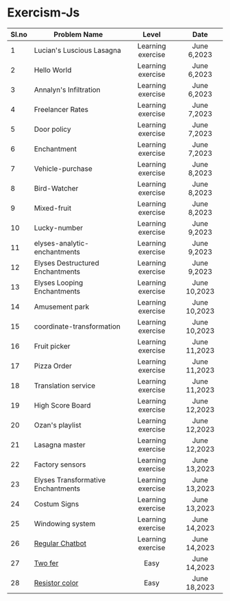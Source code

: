 ﻿# Exercism-Js


Sl.no| Problem Name                        | Level                 |  Date            |
 --- | ----------------------------------- | :----------------:    |  :-----------:   |
  1  | Lucian's Luscious Lasagna           | Learning exercise     |   June 6,2023    |
  2  | Hello World                         | Learning exercise     |   June 6,2023    |
  3  | Annalyn's Infiltration              | Learning exercise     |   June 6,2023    |
  4  | Freelancer Rates                    | Learning exercise     |   June 7,2023    |
  5  | Door policy                         | Learning exercise     |   June 7,2023    |
  6  | Enchantment                         | Learning exercise     |   June 7,2023    |
  7  | Vehicle-purchase                    | Learning exercise     |   June 8,2023    |
  8  | Bird-Watcher                        | Learning exercise     |   June 8,2023    |
  9  | Mixed-fruit                         | Learning exercise     |   June 8,2023    |
 10  | Lucky-number                        | Learning exercise     |   June 9,2023    |
 11  | elyses-analytic-enchantments        | Learning exercise     |   June 9,2023    |
 12  | Elyses Destructured Enchantments    | Learning exercise     |   June 9,2023    |
 13  | Elyses Looping      Enchantments    | Learning exercise     |   June 10,2023   |
 14  | Amusement park                      | Learning exercise     |   June 10,2023   |
 15  | coordinate-transformation           | Learning exercise     |   June 10,2023   |
 16  | Fruit picker                        | Learning exercise     |   June 11,2023   |
 17  | Pizza Order                         | Learning exercise     |   June 11,2023   |
 18  | Translation service                 | Learning exercise     |   June 11,2023   |
 19  | High Score Board                    | Learning exercise     |   June 12,2023   |
 20  | Ozan's playlist                     | Learning exercise     |   June 12,2023   |
 21  | Lasagna master                      | Learning exercise     |   June 12,2023   |
 22  | Factory sensors                     | Learning exercise     |   June 13,2023   |
 23  | Elyses Transformative Enchantments  | Learning exercise     |   June 13,2023   |
 24  | Costum Signs                        | Learning exercise     |   June 13,2023   |
 25  | Windowing system                    | Learning exercise     |   June 14,2023   |
 26  | [Regular Chatbot](./regular-chatbot/)                     | Learning exercise     |   June 14,2023   |
 27  | [Two fer](./two-fer/)                             | Easy                  |   June 14,2023   |
 28  | [Resistor color](./resistor-color/) | Easy                  |   June 18,2023   | 








